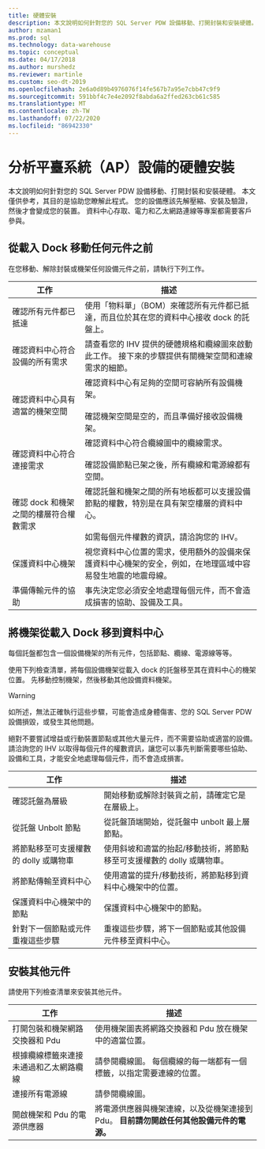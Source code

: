 ```yaml
---
title: 硬體安裝
description: 本文說明如何針對您的 SQL Server PDW 設備移動、打開封裝和安裝硬體。 本文僅供參考，其目的是協助您瞭解此程式。 您的設備應該先解壓縮、安裝及驗證，然後才會變成您的裝置。 資料中心存取、電力和乙太網路連線等專案都需要客戶參與。
author: mzaman1
ms.prod: sql
ms.technology: data-warehouse
ms.topic: conceptual
ms.date: 04/17/2018
ms.author: murshedz
ms.reviewer: martinle
ms.custom: seo-dt-2019
ms.openlocfilehash: 2e6a0d89b4976076f14fe567b7a95e7cbb47c9f9
ms.sourcegitcommit: 591bbf4c7e4e2092f8abda6a2ffed263cb61c585
ms.translationtype: MT
ms.contentlocale: zh-TW
ms.lasthandoff: 07/22/2020
ms.locfileid: "86942330"
---
```

# <a name="hardware-installation-for-analytics-platform-system-aps-appliance"></a>分析平臺系統（AP）設備的硬體安裝
本文說明如何針對您的 SQL Server PDW 設備移動、打開封裝和安裝硬體。 本文僅供參考，其目的是協助您瞭解此程式。 您的設備應該先解壓縮、安裝及驗證，然後才會變成您的裝置。 資料中心存取、電力和乙太網路連線等專案都需要客戶參與。  
  
## <a name="before-you-move-any-components-from-the-loading-dock"></a><a name="BeforeMoving"></a>從載入 Dock 移動任何元件之前  
在您移動、解除封裝或機架任何設備元件之前，請執行下列工作。  
  
|工作|描述|  
|--------|---------------|  
|確認所有元件都已抵達|使用「物料單」（BOM）來確認所有元件都已抵達，而且位於其在您的資料中心接收 dock 的託盤上。|  
|確認資料中心符合設備的所有需求|請查看您的 IHV 提供的硬體規格和纜線圖來啟動此工作。 接下來的步驟提供有關機架空間和連線需求的細節。|  
|確認資料中心具有適當的機架空間|確認資料中心有足夠的空間可容納所有設備機架。<br /><br />確認機架空間是空的，而且準備好接收設備機架。|  
|確認資料中心符合連接需求|確認資料中心符合纜線圖中的纜線需求。<br /><br />確認設備節點已架之後，所有纜線和電源線都有空間。|  
|確認 dock 和機架之間的樓層符合權數需求|確認託盤和機架之間的所有地板都可以支援設備節點的權數，特別是在具有架空樓層的資料中心。<br /><br />如需每個元件權數的資訊，請洽詢您的 IHV。|  
|保護資料中心機架|視您資料中心位置的需求，使用額外的設備來保護資料中心機架的安全，例如，在地理區域中容易發生地震的地震母線。|  
|準備傳輸元件的協助|事先決定您必須安全地處理每個元件，而不會造成損害的協助、設備及工具。|  
  
## <a name="move-the-racks-from-the-loading-dock-into-the-data-center"></a><a name="Moving"></a>將機架從載入 Dock 移到資料中心  
每個託盤都包含一個設備機架的所有元件，包括節點、纜線、電源線等等。  
  
使用下列檢查清單，將每個設備機架從載入 dock 的託盤移至其在資料中心的機架位置。 先移動控制機架，然後移動其他設備資料機架。  
  
> [!WARNING]  
> 如所述，無法正確執行這些步驟，可能會造成身體傷害、您的 SQL Server PDW 設備損毀，或發生其他問題。  
>   
> 絕對不要嘗試增益或行動裝置節點或其他大量元件，而不需要協助或適當的設備。 請洽詢您的 IHV 以取得每個元件的權數資訊，讓您可以事先判斷需要哪些協助、設備和工具，才能安全地處理每個元件，而不會造成損害。  
  
|工作|描述|  
|--------|---------------|  
|確認託盤為層級|開始移動或解除封裝貨之前，請確定它是在層級上。|  
|從託盤 Unbolt 節點|從託盤頂端開始，從託盤中 unbolt 最上層節點。|  
|將節點移至可支援權數的 dolly 或購物車|使用斜坡和適當的抬起/移動技術，將節點移至可支援權數的 dolly 或購物車。|  
|將節點傳輸至資料中心|使用適當的提升/移動技術，將節點移到資料中心機架中的位置。|  
|保護資料中心機架中的節點|保護資料中心機架中的節點。|  
|針對下一個節點或元件重複這些步驟|重複這些步驟，將下一個節點或其他設備元件移至資料中心。|  
  
## <a name="install-additional-components"></a><a name="AfterMoving"></a>安裝其他元件  
請使用下列檢查清單來安裝其他元件。  
  
|工作|描述|
|--------|---------------|
|打開包裝和機架網路交換器和 Pdu|使用機架圖表將網路交換器和 Pdu 放在機架中的適當位置。|
|根據纜線標籤來連接未通過和乙太網路纜線|請參閱纜線圖。 每個纜線的每一端都有一個標籤，以指定需要連線的位置。|
|連接所有電源線|請參閱纜線圖。|
|開啟機架和 Pdu 的電源供應器|將電源供應器與機架連線，以及從機架連接到 Pdu。 **目前請勿開啟任何其他設備元件的電源。**|
  
<!-- MISSING LINKS ## See Also  
[Common Metadata Query Examples &#40;SQL Server PDW&#41;](../sqlpdw/common-metadata-query-examples-sql-server-pdw.md)  -->  
  
